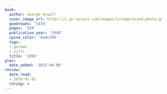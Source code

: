 ```yaml
---
book:
  author: George Orwell
  cover_image_url: https://i.gr-assets.com/images/S/compressed.photo.goodreads.com/books/1348990566l/5470._SX98_.jpg
  goodreads: '5470'
  pages: '328'
  publication_year: '1949'
  spine_color: '#a0c5d9'
  tags:
  - german
  - scifi
  title: '1984'
plan:
  date_added: '2015-04-08'
review:
  date_read:
  - 2010-02-01
  rating: 4
---
```

